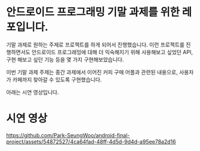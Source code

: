 # 안드로이드 프로그래밍 기말 과제를 위한 레포입니다.

기말 과제로 원하는 주제로 프로젝트를 하게 되어서 진행했습니다.
이런 프로젝트를 진행하면서도 안드로이드 프로그래밍에 대해 더 익숙해지기 위해 사용해보고 싶었던 API, 구현 해보고 싶던 기능 등을 몇 가지 구현해보았습니다.

이번 기말 과제 주제는 중간 과제에서 이어진 커피 구매 어플과 관련된 내용으로, 사용자가 카페까지 찾아갈 수 있도록 구현했습니다.

아래는 시연 영상입니다.

# 시연 영상

https://github.com/Park-SeungWoo/android-final-project/assets/54872527/4ca64fad-48ff-4d5d-9d4d-a95ee78a2d16

